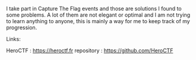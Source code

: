 I take part in Capture The Flag events and those are solutions I found to some problems. A lot of them are not elegant or optimal and I am not trying to learn anything to anyone, this is mainly a way for me to keep track of my progression.

Links:

HeroCTF : https://heroctf.fr
repository : https://github.com/HeroCTF
